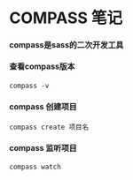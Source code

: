 # COMPASS 笔记

#### compass是sass的二次开发工具

#### 查看compass版本
```compass -v```
#### compass 创建项目
```compass create 项目名```
#### compass 监听项目
```compass watch```